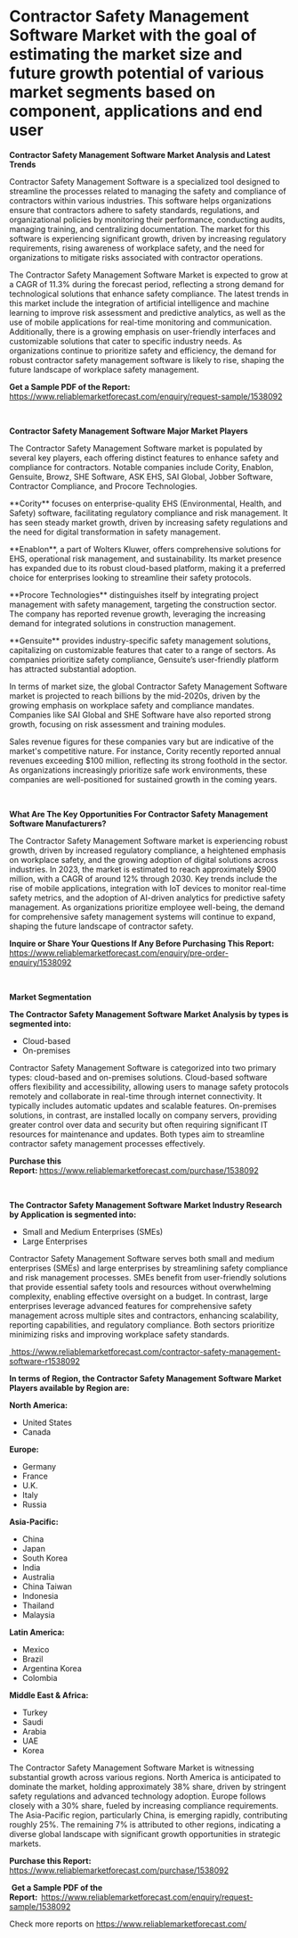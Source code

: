 <p><h1>Contractor Safety Management Software Market with the goal of estimating the market size and future growth potential of various market segments based on component, applications and end user</h1></p><p><strong>Contractor Safety Management Software Market Analysis and Latest Trends</strong></p>
<p><p>Contractor Safety Management Software is a specialized tool designed to streamline the processes related to managing the safety and compliance of contractors within various industries. This software helps organizations ensure that contractors adhere to safety standards, regulations, and organizational policies by monitoring their performance, conducting audits, managing training, and centralizing documentation. The market for this software is experiencing significant growth, driven by increasing regulatory requirements, rising awareness of workplace safety, and the need for organizations to mitigate risks associated with contractor operations.</p><p>The Contractor Safety Management Software Market is expected to grow at a CAGR of 11.3% during the forecast period, reflecting a strong demand for technological solutions that enhance safety compliance. The latest trends in this market include the integration of artificial intelligence and machine learning to improve risk assessment and predictive analytics, as well as the use of mobile applications for real-time monitoring and communication. Additionally, there is a growing emphasis on user-friendly interfaces and customizable solutions that cater to specific industry needs. As organizations continue to prioritize safety and efficiency, the demand for robust contractor safety management software is likely to rise, shaping the future landscape of workplace safety management.</p></p>
<p><strong>Get a Sample PDF of the Report:&nbsp;</strong> <a href="https://www.reliablemarketforecast.com/enquiry/request-sample/1538092?utm_campaign=2949&utm_medium=2&utm_source=Github&utm_content=ia&utm_term=10032025&utm_id=contractor-safety-management-software">https://www.reliablemarketforecast.com/enquiry/request-sample/1538092</a></p>
<p>&nbsp;</p>
<p><strong>Contractor Safety Management Software Major Market Players</strong></p>
<p><p>The Contractor Safety Management Software market is populated by several key players, each offering distinct features to enhance safety and compliance for contractors. Notable companies include Cority, Enablon, Gensuite, Browz, SHE Software, ASK EHS, SAI Global, Jobber Software, Contractor Compliance, and Procore Technologies.</p><p>**Cority** focuses on enterprise-quality EHS (Environmental, Health, and Safety) software, facilitating regulatory compliance and risk management. It has seen steady market growth, driven by increasing safety regulations and the need for digital transformation in safety management.</p><p>**Enablon**, a part of Wolters Kluwer, offers comprehensive solutions for EHS, operational risk management, and sustainability. Its market presence has expanded due to its robust cloud-based platform, making it a preferred choice for enterprises looking to streamline their safety protocols.</p><p>**Procore Technologies** distinguishes itself by integrating project management with safety management, targeting the construction sector. The company has reported revenue growth, leveraging the increasing demand for integrated solutions in construction management.</p><p>**Gensuite** provides industry-specific safety management solutions, capitalizing on customizable features that cater to a range of sectors. As companies prioritize safety compliance, Gensuite’s user-friendly platform has attracted substantial adoption.</p><p>In terms of market size, the global Contractor Safety Management Software market is projected to reach billions by the mid-2020s, driven by the growing emphasis on workplace safety and compliance mandates. Companies like SAI Global and SHE Software have also reported strong growth, focusing on risk assessment and training modules.</p><p>Sales revenue figures for these companies vary but are indicative of the market's competitive nature. For instance, Cority recently reported annual revenues exceeding $100 million, reflecting its strong foothold in the sector. As organizations increasingly prioritize safe work environments, these companies are well-positioned for sustained growth in the coming years.</p></p>
<p>&nbsp;</p>
<p><strong>What Are The Key Opportunities For Contractor Safety Management Software Manufacturers?</strong></p>
<p><p>The Contractor Safety Management Software market is experiencing robust growth, driven by increased regulatory compliance, a heightened emphasis on workplace safety, and the growing adoption of digital solutions across industries. In 2023, the market is estimated to reach approximately $900 million, with a CAGR of around 12% through 2030. Key trends include the rise of mobile applications, integration with IoT devices to monitor real-time safety metrics, and the adoption of AI-driven analytics for predictive safety management. As organizations prioritize employee well-being, the demand for comprehensive safety management systems will continue to expand, shaping the future landscape of contractor safety.</p></p>
<p><strong>Inquire or Share Your Questions If Any Before Purchasing This Report:</strong> <a href="https://www.reliablemarketforecast.com/enquiry/pre-order-enquiry/1538092?utm_campaign=2949&utm_medium=2&utm_source=Github&utm_content=ia&utm_term=10032025&utm_id=contractor-safety-management-software">https://www.reliablemarketforecast.com/enquiry/pre-order-enquiry/1538092</a></p>
<p>&nbsp;</p>
<p><strong>Market Segmentation</strong></p>
<p><strong>The Contractor Safety Management Software Market Analysis by types is segmented into:</strong></p>
<p><ul><li>Cloud-based</li><li>On-premises</li></ul></p>
<p><p>Contractor Safety Management Software is categorized into two primary types: cloud-based and on-premises solutions. Cloud-based software offers flexibility and accessibility, allowing users to manage safety protocols remotely and collaborate in real-time through internet connectivity. It typically includes automatic updates and scalable features. On-premises solutions, in contrast, are installed locally on company servers, providing greater control over data and security but often requiring significant IT resources for maintenance and updates. Both types aim to streamline contractor safety management processes effectively.</p></p>
<p><strong>Purchase this Report:&nbsp;</strong><a href="https://www.reliablemarketforecast.com/purchase/1538092?utm_campaign=2949&utm_medium=2&utm_source=Github&utm_content=ia&utm_term=10032025&utm_id=contractor-safety-management-software">https://www.reliablemarketforecast.com/purchase/1538092</a></p>
<p>&nbsp;</p>
<p><strong>The Contractor Safety Management Software Market Industry Research by Application is segmented into:</strong></p>
<p><ul><li>Small and Medium Enterprises (SMEs)</li><li>Large Enterprises</li></ul></p>
<p><p>Contractor Safety Management Software serves both small and medium enterprises (SMEs) and large enterprises by streamlining safety compliance and risk management processes. SMEs benefit from user-friendly solutions that provide essential safety tools and resources without overwhelming complexity, enabling effective oversight on a budget. In contrast, large enterprises leverage advanced features for comprehensive safety management across multiple sites and contractors, enhancing scalability, reporting capabilities, and regulatory compliance. Both sectors prioritize minimizing risks and improving workplace safety standards.</p></p>
<p><a href="https://www.reliablemarketforecast.com/contractor-safety-management-software-r1538092?utm_campaign=2949&utm_medium=2&utm_source=Github&utm_content=ia&utm_term=10032025&utm_id=contractor-safety-management-software">&nbsp;https://www.reliablemarketforecast.com/contractor-safety-management-software-r1538092</a></p>
<p><strong>In terms of Region, the Contractor Safety Management Software Market Players available by Region are:</strong></p>
<p>
    <p> <strong> North America: </strong>
        <ul>
            <li>United States</li>
            <li>Canada</li>
        </ul>
        </p> 
    <p> <strong> Europe: </strong>
        <ul>
            <li>Germany</li>
            <li>France</li>
            <li>U.K.</li>
            <li>Italy</li>
            <li>Russia</li>
        </ul>
        </p> 
    <p> <strong> Asia-Pacific: </strong>
        <ul>
            <li>China</li>
            <li>Japan</li>
            <li>South Korea</li>
            <li>India</li>
            <li>Australia</li>
            <li>China Taiwan</li>
            <li>Indonesia</li>
            <li>Thailand</li>
            <li>Malaysia</li>
        </ul>
        </p> 
    <p> <strong> Latin America: </strong>
        <ul>
            <li>Mexico</li>
            <li>Brazil</li>
            <li>Argentina Korea</li>
            <li>Colombia</li>
        </ul>
        </p> 
    <p> <strong> Middle East & Africa: </strong>
        <ul>
            <li>Turkey</li>
            <li>Saudi</li>
            <li>Arabia</li>
            <li>UAE</li>
            <li>Korea</li>
        </ul>
    </p>
    </p>
<p><p>The Contractor Safety Management Software Market is witnessing substantial growth across various regions. North America is anticipated to dominate the market, holding approximately 38% share, driven by stringent safety regulations and advanced technology adoption. Europe follows closely with a 30% share, fueled by increasing compliance requirements. The Asia-Pacific region, particularly China, is emerging rapidly, contributing roughly 25%. The remaining 7% is attributed to other regions, indicating a diverse global landscape with significant growth opportunities in strategic markets.</p></p>
<p><strong>Purchase this Report: </strong><a href="https://www.reliablemarketforecast.com/purchase/1538092?utm_campaign=2949&utm_medium=2&utm_source=Github&utm_content=ia&utm_term=10032025&utm_id=contractor-safety-management-software">https://www.reliablemarketforecast.com/purchase/1538092</a></p>
<p>&nbsp;<strong>Get a Sample PDF of the Report:&nbsp;&nbsp;</strong><a href="https://www.reliablemarketforecast.com/enquiry/request-sample/1538092?utm_campaign=2949&utm_medium=2&utm_source=Github&utm_content=ia&utm_term=10032025&utm_id=contractor-safety-management-software">https://www.reliablemarketforecast.com/enquiry/request-sample/1538092</a></p>
<p><strong></strong></p>
<p>Check more reports on <a href="https://www.reliablemarketforecast.com/?utm_campaign=2949&utm_medium=2&utm_source=Github&utm_content=ia&utm_term=10032025&utm_id=contractor-safety-management-software">https://www.reliablemarketforecast.com/</a></p>